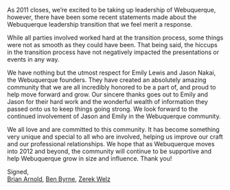 As 2011 closes, we’re excited to be taking up leadership of Webuquerque, however, there have been some recent statements made about the Webuquerque leadership transition that we feel merit a response.

While all parties involved worked hard at the transition process, some things were not as smooth as they could have been. That being said, the hiccups in the transition process have not negatively impacted the presentations or events in any way.

We have nothing but the utmost respect for Emily Lewis and Jason Nakai, the Webuquerque founders. They have created an absolutely amazing community that we are all incredibly honored to be a part of, and proud to help move forward and grow. Our sincere thanks goes out to Emily and Jason for their hard work and the wonderful wealth of information they passed onto us to keep things going strong. We look forward to the continued involvement of Jason and Emily in the Webuquerque community.

We all love and are committed to this community. It has become something very unique and special to all who are involved, helping us improve our craft and our professional relationships. We hope that as Webuquerque moves into 2012 and beyond, the community will continue to be supportive and help Webuquerque grow in size and influence. Thank you!

Signed,  
[Brian Arnold][1], [Ben Byrne][2], [Zerek Welz][3]

 [1]: http://www.randomthink.net
 [2]: http://byrnecreative.com/
 [3]: http://zerekwelz.com/
